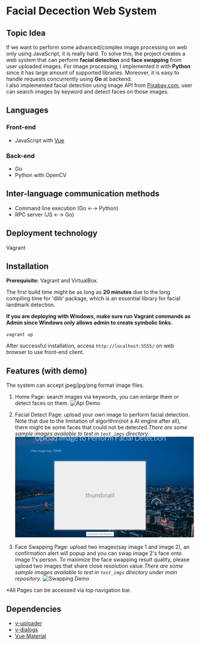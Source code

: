 # Facial Decection Web System

## Topic Idea

If we want to perform some advanced/complex image processing on web only using JavaScript, it is really hard. To solve this, the project creates a web system that can perform **facial detection** and **face swapping** from user uploaded images.
For image processing, I implemented it with **Python** since it has large amount of supported libraries. Moreover, it is easy to handle requests concurrently using **Go** at backend.\
I also implemented facial detection using image API from [Pixabay.com](https://pixabay.com/), user can search images by keyword and detect faces on those images.

## Languages

### Front-end

- JavaScript with [Vue](https://vuejs.org/)

### Back-end

- Go
- Python with OpenCV

## Inter-language communication methods

- Command line execution (Go &leftarrow;&rightarrow; Python)
- RPC server (JS &leftarrow;&rightarrow; Go)

## Deployment technology

Vagrant

## Installation

**Prerequisite:** Vagrant and VirtualBox.

The first build time might be as long as **20 minutes** due to the long compiling time for 'dlib' package, which is an essential library for facial landmark detection.

**If you are deploying with Windows, make sure run Vagrant commands as Admin since Windows only allows admin to create symbolic links.**

`vagrant up`

After successful installation, access `http://localhost:5555/` on web browser to use front-end client.

## Features (with demo)

The system can accept jpeg/jpg/png format image files.

1. Home Page: search images via keywords, you can enlarge them or detect faces on them.
![Api Demo](md_assets/api_demo.gif)

2. Facial Detect Page: upload your own image to perform facial detection. Note that due to the limitation of algorithm(not a AI engine after all), there might be some faces that could not be detected.*There are some sample images available to test in `test_imgs` directory.*
![Detection Demo](md_assets/detection_demo.gif)

3. Face Swapping Page: upload two images(say image 1 and image 2), an confirmation alert will popup and you can swap image 2's face onto image 1's person. To maximize the face swapping result quality, please upload two images that share close resolution value.*There are some sample images available to test in `test_imgs` directory under main repository.*
![Swapping Demo](md_assets/face_swap_demo.gif)

*All Pages can be accessed via top navigation bar.

## Dependencies

- [v-uploader](https://github.com/TerryZ/v-uploader)
- [v-dialogs](https://github.com/TerryZ/v-dialogs)
- [Vue Material](https://vuematerial.io/)
